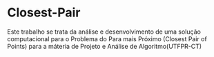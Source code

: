 # Closest-Pair
Este trabalho se trata da análise e desenvolvimento de uma solução computacional para o Problema do Para mais Próximo (Closest Pair of Points) para a máteria de Projeto e Análise de Algoritmo(UTFPR-CT)
